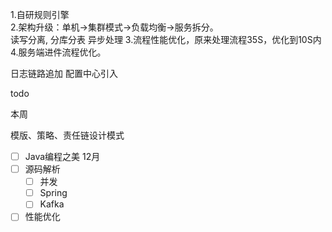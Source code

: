 1.自研规则引擎  
2.架构升级：单机->集群模式->负载均衡->服务拆分。  
  读写分离, 分库分表
  异步处理 
3.流程性能优化，原来处理流程35S，优化到10S内 
4.服务端进件流程优化。



日志链路追加
配置中心引入





todo



本周

模版、策略、责任链设计模式

- [ ] Java编程之美  12月
- [ ] 源码解析
  - [ ] 并发
  - [ ] Spring
  - [ ] Kafka
- [ ] 性能优化
